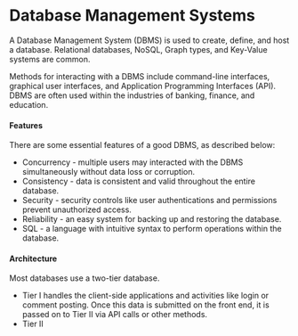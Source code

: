 # Database Management Systems

A Database Management System (DBMS) is used to create, define, and host a database. Relational databases, NoSQL, Graph types, and Key-Value systems are common.

Methods for interacting with a DBMS include command-line interfaces, graphical user interfaces, and Application Programming Interfaces (API). DBMS are often used within the industries of banking, finance, and education.

#### Features

There are some essential features of a good DBMS, as described below:

- Concurrency - multiple users may interacted with the DBMS simultaneously without data loss or corruption.
- Consistency - data is consistent and valid throughout the entire database.
- Security - security controls like user authentications and permissions prevent unauthorized access.
- Reliability - an easy system for backing up and restoring the database.
- SQL - a language with intuitive syntax to perform operations within the database.

#### Architecture

Most databases use a two-tier database.

- Tier I handles the client-side applications and activities like login or comment posting. Once this data is submitted on the front end, it is passed on to Tier II via API calls or other methods.
- Tier II 